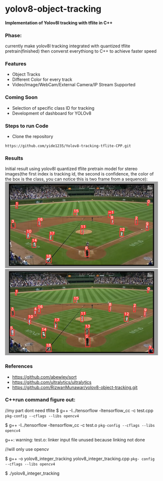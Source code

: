 # yolov8-object-tracking
#### Implementation of Yolov8l tracking with tflite in C++


### Phase:
currently make yolov8l tracking integrated with quantized tflite pretrain(finished)
then converst everythiong to C++ to achieve faster speed

### Features
- Object Tracks
- Different Color for every track
- Video/Image/WebCam/External Camera/IP Stream Supported

### Coming Soon
- Selection of specific class ID for tracking
- Development of dashboard for YOLOv8

### Steps to run Code

- Clone the repository
```
https://github.com/yide1235/Yolov8-tracking-tflite-CPP.git
```

### Results
Initial result using yolov8l quantized tflite pretrain model for stereo images(the first index is tracking id, the second is confidence, the color of the box is the class, you can notice this is two frame from a sequence):
![](./assets/1.png)
![](./assets/2.png)


### References
- https://github.com/abewley/sort
- https://github.com/ultralytics/ultralytics
- https://github.com/RizwanMunawar/yolov8-object-tracking.git



### C++run command figure out:

//my part dont need tflite
$ g++ -I../tensorflow -ltensorflow_cc -c test.cpp `pkg-config --cflags --libs opencv4`


$ g++ -I../tensorflow -ltensorflow_cc -c test.o `pkg-config --cflags --libs 
opencv4`

g++: warning: test.o: linker input file unused because linking not done


//will only use opencv

$ g++ -o yolov8_integer_tracking yolov8_integer_tracking.cpp `pkg-
config --cflags --libs opencv4`

$ ./yolov8_integer_tracking
